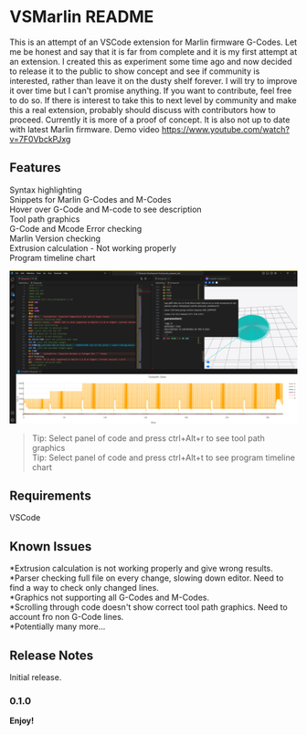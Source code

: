# VSMarlin README

This is an attempt of an VSCode extension for Marlin firmware G-Codes.
Let me be honest and say that it is far from complete and it is my first attempt at an extension. I created this as experiment some time ago and now decided to release it to the public to show concept and see if community is interested, rather than leave it on the dusty shelf forever. I will try to improve it over time but I can't promise anything. If you want to contribute, feel free to do so. If there is interest to take this to next level by community and make this a real extension, probably should discuss with contributors how to proceed. Currently it is more of a proof of concept. It is also not up to date with latest Marlin firmware. 
Demo video https://www.youtube.com/watch?v=7F0VbckPJxg
## Features
Syntax highlighting  
Snippets for Marlin G-Codes and M-Codes  
Hover over G-Code and M-code to see description  
Tool path graphics  
G-Code and Mcode Error checking  
Marlin Version checking  
Extrusion calculation - Not working properly  
Program timeline chart  



![Screenshot](media/screenshot.png)


> Tip: Select panel of code and press ctrl+Alt+r to see tool path graphics  
> Tip: Select panel of code and press ctrl+Alt+t to see program timeline chart  

## Requirements

VSCode

## Known Issues

*Extrusion calculation is not working properly and give wrong results.  
*Parser checking full file on every change, slowing down editor. Need to find a way to check only changed lines.  
*Graphics not supporting all G-Codes and M-Codes.  
*Scrolling through code doesn't show correct tool path graphics. Need to account fro non G-Code lines.  
*Potentially many more...  

## Release Notes

Initial release.

### 0.1.0


**Enjoy!**
